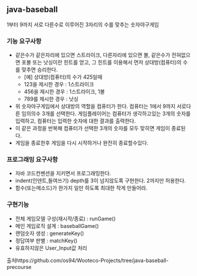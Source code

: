 ## java-baseball
1부터 9까지 서로 다른수로 이루어진 3자리의 수를 맞추는 숫자야구게임

### 기능 요구사항
* 같은수가 같은자리에 있으면 스트라이크, 다른자리에 있으면 볼, 같은수가 전혀없으면 포볼 또는 낫싱이란 힌트를 얻고, 그 힌트를 이용해서 먼저 상대방(컴퓨터)의 수를 맞추면 승리한다.
    * [예] 상대방(컴퓨터)의 수가 425일때
    * 123을 제시한 경우 : 1스트라이크
    * 456을 제시한 경우 : 1스트라이크, 1볼
    * 789를 제시한 경우 : 낫싱
* 위 숫자야구게임에서 상대방의 역할을 컴퓨터가 한다. 컴퓨터는 1에서 9까지 서로다른 임의의수 3개를 선택한다. 게임플레이어는 컴퓨터가 생각하고있는 3개의 숫자를 입력하고, 컴퓨터는 입력한 숫자에 대한 결과를 출력한다.
* 이 같은 과정을 반복해 컴퓨터가 선택한 3개의 숫자를 모두 맞히면 게임이 종료된다.
* 게임을 종료한후 게임을 다시 시작하거나 완전히 종료할수있다.

### 프로그래밍 요구사항
* 자바 코드컨벤션을 지키면서 프로그래밍한다.
* indent(인덴트,들여쓰기) depth를 3이 넘지않도록 구현한다. 2까지만 허용한다.
* 함수(또는메소드)가 한가지 일만 하도록 최대한 작게 만들어라.

### 구현기능
* 전체 게임모델 구성(재시작/종료) : runGame()
* 메인 게임로직 설계 : baseballGame()
* 랜덤숫자 생성 : generateKey()
* 정답여부 판별 : matchKey()
* 유효하지않은 User_Input값 처리

출처https://github.com/os94/Wooteco-Projects/tree/java-baseball-precourse

